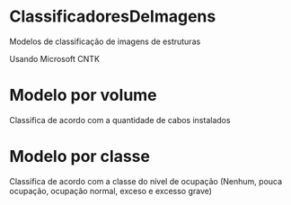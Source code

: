 # ClassificadoresDeImagens
Modelos de classificação de imagens de estruturas

Usando Microsoft CNTK

# Modelo por volume
Classifica de acordo com a quantidade de cabos instalados

# Modelo por classe
Classifica de acordo com a classe do nível de ocupação (Nenhum, pouca ocupação, ocupação normal, exceso e excesso grave)
